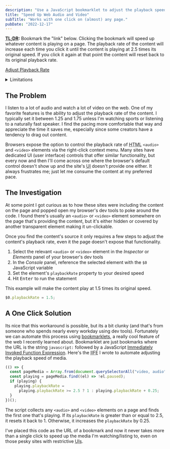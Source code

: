 ```yaml
---
description: "Use a JavaScript bookmarklet to adjust the playback speed of media on almost any page."
title: "Speed Up Web Audio and Video"
subTitle: "Works with one click on (almost) any page."
pubDate: "2022-12-17"
---
```


**<abbr title="Too Long; Didn't Read">TL;DR</abbr>:** Bookmark the "link" below. Clicking the bookmark will speed up whatever content is playing on a page. The playback rate of the content will increase each time you click it until the content is playing at 2.5 times its original speed. If you click it again at that point the content will reset back to its original playback rate.

<a href="javascript:(()=>{const a=Array.from(document.querySelectorAll('video, audio')).find((a=>!a.paused));a&&(a.playbackRate=a.playbackRate>=2.5?1:a.playbackRate+.25)})();">Adjust Playback Rate</a>

<details>
  <summary>Limitations</summary>
  <p>This solution cannot control content that has been embedded on a page from an external site. For example, it can speed up a YouTube video if you're watching it on youtube.com, but not if its been embedded in an article on another site. That's because the code in this bookmarklet runs in the context of whatever site you're on, and there are some pretty significant security implications around letting one site run code on another. Its possible there are other edge cases that prevent this bookmarklet from working, but that's the only one I've found. Read on to learn how it works.</p>
</details>

## The Problem

I listen to a lot of audio and watch a lot of video on the web. One of my favorite features is the ability to adjust the playback rate of the content. I typically set it between 1.25 and 1.75 unless I'm watching sports or listening to a naturally fast speaker. I find the pacing more comfortable that way and appreciate the time it saves me, especially since some creators have a tendency to drag out content.

Browsers expose the option to control the playback rate of <abbr title="Hyper Text Markup Language">HTML</abbr> `<audio>` and `<video>` elements via the right-click context menu. Many sites have dedicated <abbr>UI</abbr> (user interface) controls that offer similar functionality, but every now and then I'll come across one where the browser's default control doesn't show up and the site's <abbr title="User Interface">UI</abbr> doesn't provide one either. It always frustrates me; just let me consume the content at my preferred pace.

## The Investigation

At some point I got curious as to how these sites were including the content on the page and popped open my browser's dev tools to poke around the code. I found there's usually an `<audio>` or `<video>` element somewhere on the page that's providing the content, but it's either hidden or covered by another transparent element making it un-clickable.

Once you find the content's source it only requires a few steps to adjust the content's playback rate, even it the page doesn't expose that functionality.

1. Select the relevant `<audio>` or `<video>` element in the _Inspector_ or _Elements_ panel of your browser's dev tools
1. In the _Console_ panel, reference the selected element with the `$0` JavaScript variable
1. Set the element's `playbackRate` property to your desired speed
1. Hit <kbd>Enter</kbd> to run the statement

This example will make the content play at 1.5 times its original speed.

```js
$0.playbackRate = 1.5;
```

## A One Click Solution

Its nice that this workaround is possible, but its a bit clunky (and that's from someone who spends nearly every workday using dev tools). Fortunately we can automate this process using [bookmarklets], a really cool feature of the web I recently learned about. Bookmarklet are just bookmarks where the URL is the string `javascript:` followed by a JavaScript [Immediately Invoked Function Expression][iife]. Here's the <abbr title="Immediately Invoked Function Expression">IIFE</abbr> I wrote to automate adjusting the playback speed of media.

```js
(() => {
  const pageMedia = Array.from(document.querySelectorAll("video, audio"));
  const playing = pageMedia.find((el) => !el.paused);
  if (playing) {
    playing.playbackRate =
      playing.playbackRate >= 2.5 ? 1 : playing.playbackRate + 0.25;
  }
})();
```

The script collects any `<audio>` and `<video>` elements on a page and finds the first one that's playing. If its `playbackRate` is greater than or equal to 2.5, it resets it back to 1. Otherwise, it increases the `playbackRate` by 0.25.

I've placed this code as the URL of a bookmark and now it never takes more than a single click to speed up the media I'm watching/listing to, even on those pesky sites with restrictive <abbr title="user interfaces">UIs</abbr>.

[bookmarklets]: https://www.freecodecamp.org/news/what-are-bookmarklets/
[iife]: https://developer.mozilla.org/en-US/docs/Glossary/IIFE
